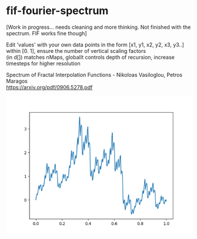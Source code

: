 # fif-fourier-spectrum
[Work in progress... needs cleaning and more thinking. Not finished with the spectrum. FIF works fine though]  
  
Edit 'values' with your own data points in the form [x1, y1, x2, y2, x3, y3..] within [0. 1], ensure the number of vertical scaling factors  
(in d[]) matches nMaps, globalIt controls depth of recursion, increase timesteps for higher resolution  

Spectrum of Fractal Interpolation Functions - Nikoloas Vasiloglou, Petros Maragos  
https://arxiv.org/pdf/0906.5278.pdf

![alt text](https://github.com/johnwinston/fif-fourier-spectrum/blob/master/fif%20pic.png)
